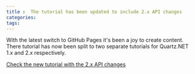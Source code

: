 ```yaml
---
title :  The tutorial has been updated to include 2.x API changes
categories:
tags: 
---
```


With the latest switch to GitHub Pages it's been a joy to create content. There tutorial has now been split 
to two separate tutorials for Quartz.NET 1.x and 2.x respectively. 

[Check the new tutorial with the 2.x API changes](/documentation/quartz-2.x/tutorial/index.html)
